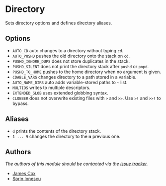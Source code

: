 Directory
=========

Sets directory options and defines directory aliases.

Options
-------

  - `AUTO_CD` auto changes to a directory without typing `cd`.
  - `AUTO_PUSHD` pushes the old directory onto the stack on `cd`.
  - `PUSHD_IGNORE_DUPS` does not store duplicates in the stack.
  - `PUSHD_SILENT` does not print the directory stack after `pushd` or `popd`.
  - `PUSHD_TO_HOME` pushes to the home directory when no argument is given.
  - `CDABLE_VARS` changes directory to a path stored in a variable.
  - `AUTO_NAME_DIRS` auto adds variable-stored paths to `~` list.
  - `MULTIOS` writes to multiple descriptors.
  - `EXTENDED_GLOB` uses extended globbing syntax.
  - `CLOBBER` does not overwrite existing files with `>` and `>>`. Use `>!` and
    `>>!` to bypass.

Aliases
-------

  - `d` prints the contents of the directory stack.
  - `1 ... 9` changes the directory to the **n** previous one.

Authors
-------

*The authors of this module should be contacted via the [issue tracker][1].*

  - [James Cox](https://github.com/imajes)
  - [Sorin Ionescu](https://github.com/sorin-ionescu)

[1]: https://github.com/sorin-ionescu/prezto/issues
